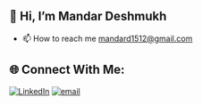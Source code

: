 ## 👋 Hi, I’m Mandar Deshmukh
- 📫 How to reach me mandard1512@gmail.com



## 🌐 Connect With Me:
[![LinkedIn](https://img.shields.io/badge/LinkedIn-%230077B5.svg?logo=linkedin&logoColor=white)](https://linkedin.com/in/www.linkedin.com/in/mandar-deshmukh-7286061b8) [![email](https://img.shields.io/badge/Email-D14836?logo=gmail&logoColor=white)](mailto:mandard1512@gmail.com) 

<!-- Proudly created with GPRM ( https://gprm.itsvg.in ) -->
<!---
mandard2015/mandard2015 is a ✨ special ✨ repository because its `README.md` (this file) appears on your GitHub profile.
You can click the Preview link to take a look at your changes.
--->
